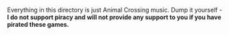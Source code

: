 Everything in this directory is just Animal Crossing music. Dump it yourself - **I do not support piracy and will not provide any support to you if you have pirated these games.**